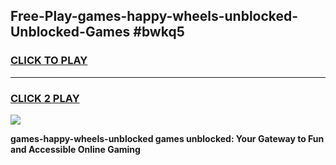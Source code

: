 
## Free-Play-games-happy-wheels-unblocked-Unblocked-Games #bwkq5
<h3>
<a href="https://news.freeplayer.one?title=games-happy-wheels-unblocked&ref=8M">CLICK TO PLAY</a></h3>
<hr>

<h3>
<a href="https://news.freeplayer.one?title=games-happy-wheels-unblocked&ref=8M">CLICK 2 PLAY</a>
  
</h3>

<a href="https://news.freeplayer.one?title=games-happy-wheels-unblocked&ref=8M"><img src="https://clearcache.store/games.png"></a>


**games-happy-wheels-unblocked games unblocked: Your Gateway to Fun and Accessible Online Gaming**
